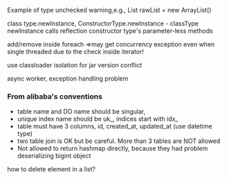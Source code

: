 Example of type unchecked warning,e.g.,  List<String> rawList = new ArrayList()

class type.newInstance, ConstructorType.newInstance - classType newInstance calls reflection constructor type's parameter-less methods

add/remove inside foreach =>may get concurrency exception even when single threaded due to the check inside iterator!

use classloader isolation for jar version conflict

async worker, exception handling problem

### From alibaba's conventions

* table name and DO name should be singular, 
* unique index name should be uk_, indices start with idx_
* table must have 3 columns, id, created_at, updated_at (use datetime type)
* two table join is OK but be careful. More than 3 tables are NOT allowed
* Not allowed to return hashmap directly, because they had problem deserializing bigint object

how to delete element in a list?

